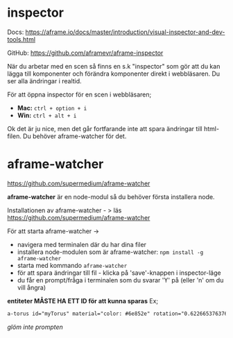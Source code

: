 # inspector
Docs: https://aframe.io/docs/master/introduction/visual-inspector-and-dev-tools.html

GitHub: https://github.com/aframevr/aframe-inspector


När du arbetar med en scen så finns en s.k "inspector" som gör att du kan lägga till komponenter och förändra 
komponenter direkt i webbläsaren. Du ser alla ändringar i realtid.

För att öppna inspector för en scen i webbläsaren;
- **Mac:** ```ctrl + option + i```
- **Win:** ```ctrl + alt + i```

Ok det är ju nice, men det går fortfarande inte att spara ändringar till html-filen.
Du behöver aframe-watcher för det.

# aframe-watcher
https://github.com/supermedium/aframe-watcher

**aframe-watcher** är en node-modul så du behöver första installera node.

Installationen av aframe-watcher - > läs https://github.com/supermedium/aframe-watcher

För att starta aframe-watcher -> 
- navigera med terminalen där du har dina filer
- installera node-modulen som är aframe-watcher: ```npm install -g aframe-watcher```
- starta med kommando ```aframe-watcher```
- för att spara ändringar till fil - klicka på 'save'-knappen i inspector-läge
- du får en prompt/fråga i terminalen som du svarar 'Y' på (eller 'n' om du vill ångra)


**entiteter MÅSTE HA ETT ID för att kunna sparas**
Ex;
```html
a-torus id="myTorus" material="color: #6e852e" rotation="0.6226653763760841 0 0" position="-2 0.85 -4" radius="0.5" radius-tubular="0.1" color="#2E3A87" animation="property: rotation; to: 360 0 0; loop: NaN; dur: 3000"></a-torus>
```

*glöm inte prompten*
